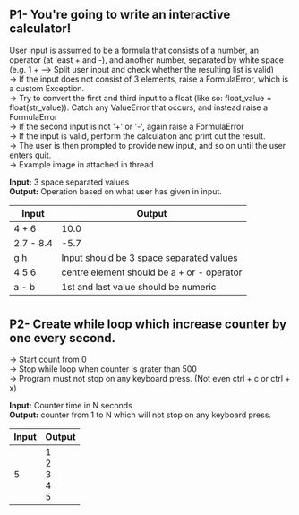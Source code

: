 ## P1- You're going to write an interactive calculator!
User input is assumed to be a formula that consists of a number, an operator (at least + and -), and another number, separated by white space
(e.g. 1 + --> Split user input and check whether the resulting list is valid)<br>
-> If the input does not consist of 3 elements, raise a FormulaError, which is a custom Exception.<br>
-> Try to convert the first and third input to a float (like so: float_value = float(str_value)). Catch any ValueError that occurs, and instead raise a FormulaError<br>
-> If the second input is not '+' or '-', again raise a FormulaError<br>
-> If the input is valid, perform the calculation and print out the result.<br>
-> The user is then prompted to provide new input, and so on until the user enters quit.<br>
-> Example image in attached in thread
<br>
 
**Input:** 3 space separated values<br>
**Output:** Operation based on what user has given in input.
 
| Input | Output |
| ----- | ----- |
| 4 + 6 | 10.0 |
| 2.7 - 8.4 | -5.7 |
| g h | Input should be 3 space separated values |
| 4 5 6 | centre element should be a + or - operator |
| a - b | 1st and last value should be numeric |
#

 
## P2- Create while loop which increase counter by one every second.
-> Start count from 0 <br>
-> Stop while loop when counter is grater than 500<br>
-> Program must not stop on any keyboard press. (Not even ctrl + c or ctrl + x)
<br>
 
**Input:** Counter time in N seconds<br>
**Output:** counter from 1 to N which will not stop on any keyboard press.
 
| Input | Output |
| ----- | ----- |
| 5 | 1<br>2<br>3<br>4<br>5 |

#